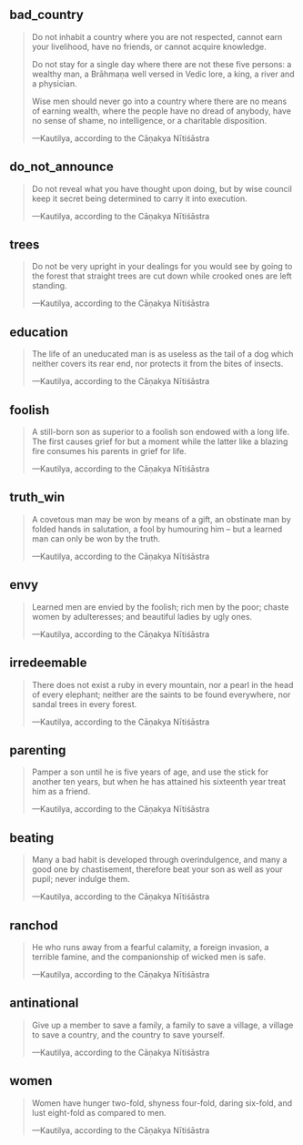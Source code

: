 ## bad_country
> Do not inhabit a country where you are not respected, cannot earn your livelihood, have no friends, or cannot acquire knowledge.
> 
> Do not stay for a single day where there are not these five persons: a wealthy man, a Brāhmaṇa well versed in Vedic lore, a king, a river and a physician.
> 
> Wise men should never go into a country where there are no means of earning wealth, where the people have no dread of anybody, have no sense of shame, no intelligence, or a charitable disposition.
> 
> —Kautilya, according to the Cāṇakya Nītiśāstra

## do_not_announce
> Do not reveal what you have thought upon doing, but by wise council keep it secret being determined to carry it into execution.
> 
> —Kautilya, according to the Cāṇakya Nītiśāstra

## trees
> Do not be very upright in your dealings for you would see by going to the forest that straight trees are cut down while crooked ones are left standing.
> 
> —Kautilya, according to the Cāṇakya Nītiśāstra

## education
> The life of an uneducated man is as useless as the tail of a dog which neither covers its rear end, nor protects it from the bites of insects.
> 
> —Kautilya, according to the Cāṇakya Nītiśāstra

## foolish
> A still-born son as superior to a foolish son endowed with a long life. The first causes grief for but a moment while the latter like a blazing fire consumes his parents in grief for life.
> 
> —Kautilya, according to the Cāṇakya Nītiśāstra

## truth_win
> A covetous man may be won by means of a gift, an obstinate man by folded hands in salutation, a fool by humouring him – but a learned man can only be won by the truth.
> 
> —Kautilya, according to the Cāṇakya Nītiśāstra

## envy
> Learned men are envied by the foolish; rich men by the poor; chaste women by adulteresses; and beautiful ladies by ugly ones.
> 
> —Kautilya, according to the Cāṇakya Nītiśāstra

## irredeemable
> There does not exist a ruby in every mountain, nor a pearl in the head of every elephant; neither are the saints to be found everywhere, nor sandal trees in every forest.
> 
> —Kautilya, according to the Cāṇakya Nītiśāstra

## parenting
> Pamper a son until he is five years of age, and use the stick for another ten years, but when he has attained his sixteenth year treat him as a friend.
> 
> —Kautilya, according to the Cāṇakya Nītiśāstra

## beating
> Many a bad habit is developed through overindulgence, and many a good one by chastisement, therefore beat your son as well as your pupil; never indulge them.
> 
> —Kautilya, according to the Cāṇakya Nītiśāstra 

## ranchod
> He who runs away from a fearful calamity, a foreign invasion, a terrible famine, and the companionship of wicked men is safe.
> 
> —Kautilya, according to the Cāṇakya Nītiśāstra

## antinational
> Give up a member to save a family, a family to save a village, a village to save a country, and the country to save yourself.
> 
> —Kautilya, according to the Cāṇakya Nītiśāstra

## women
> Women have hunger two-fold, shyness four-fold, daring six-fold, and lust eight-fold as compared to men.
> 
> —Kautilya, according to the Cāṇakya Nītiśāstra